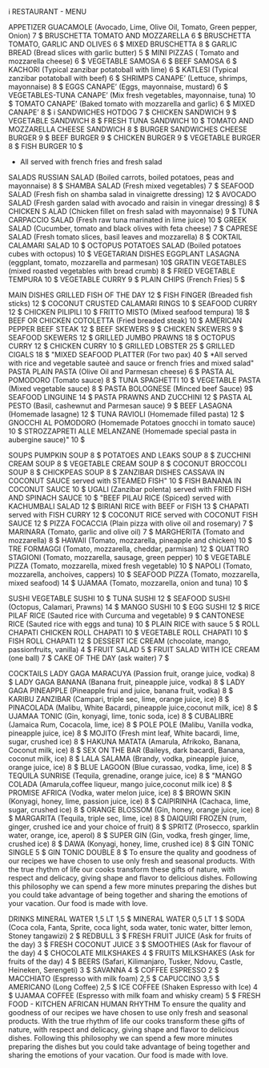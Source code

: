 i
RESTAURANT - MENU


APPETIZER
GUACAMOLE (Avocado, Lime, Olive Oil, Tomato, Green pepper, Onion) 7 $
BRUSCHETTA TOMATO AND MOZZARELLA 6 $
BRUSCHETTA TOMATO, GARLIC AND OLIVES 6 $
MIXED BRUSCHETTA 8 $
GARLIC BREAD (Bread slices with garlic butter) 5 $
MINI PIZZAS ( Tomato and mozzarella cheese) 6 $
VEGETABLE SAMOSA 6 $
BEEF SAMOSA 6 $
KACHORI (Typical zanzibar potatoball with lime) 6 $
KATLESI (Typical zanzibar potatoball with beef) 6 $
SHRIMPS CANAPE’ (Lettuce, shrimps, mayonnaise) 8 $
EGGS CANAPE’ (Eggs, mayonnaise, mustard) 6 $
VEGETABLES-TUNA CANAPE’ (Mix fresh vegetables, mayonnaise, tuna) 10 $
TOMATO CANAPE’ (Baked tomato with mozzarella and garlic) 6 $
MIXED CANAPE’ 8 $
i
SANDWICHES
HOTDOG 7 $
CHICKEN SANDWICH 9 $
VEGETABLE SANDWICH 8 $
FRESH TUNA SANDWICH 10 $
TOMATO AND MOZZARELLA CHEESE SANDWICH 8 $
BURGER SANDWICHES
CHEESE BURGER 9 $
BEEF BURGER 9 $
CHICKEN BURGER 9 $
VEGETABLE BURGER 8 $
FISH BURGER 10 $
* All served with french fries and fresh salad


SALADS
RUSSIAN SALAD (Boiled carrots, boiled potatoes, peas and mayonnaise) 8 $
SHAMBA SALAD (Fresh mixed vegetables) 7 $
SEAFOOD SALAD (Fresh fish on shamba salad in vinaigrette dressing) 12 $
AVOCADO SALAD (Fresh garden salad with avocado and raisin in vinegar dressing) 8 $
CHICKEN S ALAD (Chicken fillet on fresh salad with mayonnaise) 9 $
TUNA CARPACCIO SALAD (Fresh raw tuna marinated in lime juice) 10 $
GREEK SALAD (Cucumber, tomato and black olives with feta cheese) 7 $
CAPRESE SALAD (Fresh tomato slices, basil leaves and mozzarella) 8 $
COKTAIL CALAMARI SALAD 10 $
OCTOPUS POTATOES SALAD (Boiled potatoes cubes with octopus) 10 $
VEGETARIAN DISHES
EGGPLANT LASAGNA (eggplant, tomato, mozzarella and parmesan) 10$
GRATIN VEGETABLES (mixed roasted vegetables with bread crumb) 8 $
FRIED VEGETABLE TEMPURA 10 $
VEGETABLE CURRY 9 $
PLAIN CHIPS (French Fries) 5 $


MAIN DISHES
GRILLED FISH OF THE DAY 12 $
FISH FINGER (Breaded fish sticks) 12 $
COCONUT CRUSTED CALAMARI RINGS 10 $
SEAFOOD CURRY 12 $
CHICKEN PILIPILI 10 $
FRITTO MISTO (Mixed seafood tempura) 18 $
BEEF OR CHICKEN COTOLETTA (Fried breaded steak) 10 $
AMERICAN PEPPER BEEF STEAK 12 $
BEEF SKEWERS 9 $
CHICKEN SKEWERS 9 $
SEAFOOD SKEWERS 12 $
GRILLED JUMBO PRAWNS 18 $
OCTOPUS CURRY 12 $
CHICKEN CURRY 10 $
GRILLED LOBSTER 25 $
GRILLED CIGALS 18 $
"MIXED SEAFOOD PLATTER (For two pax) 40 $
*All served with rice and vegetable sauteè and sauce or french fries and mixed salad"
PASTA
PLAIN PASTA (Olive Oil and Parmesan cheese) 6 $
PASTA AL POMODORO (Tomato sauce) 8 $
TUNA SPAGHETTI 10 $
VEGETABLE PASTA (Mixed vegetable sauce) 8 $
PASTA BOLOGNESE (Minced beef Sauce) 9$
SEAFOOD LINGUINE 14 $
PASTA PRAWNS AND ZUCCHINI 12 $
PASTA AL PESTO (Basil, cashewnut and Parmesan sauce) 9 $
BEEF LASAGNA (Homemade lasagne) 12 $
TUNA RAVIOLI (Homemade filled pasta) 12 $
GNOCCHI AL POMODORO (Homemade Potatoes gnocchi in tomato sauce) 10 $
STROZZAPRETI ALLE MELANZANE (Homemade special pasta in aubergine sauce)" 10 $


SOUPS
PUMPKIN SOUP 8 $
POTATOES AND LEAKS SOUP 8 $
ZUCCHINI CREAM SOUP 8 $
VEGETABLE CREAM SOUP 8 $
COCONUT BROCCOLI SOUP 8 $
CHICKPEAS SOUP 8 $
ZANZIBAR DISHES
CASSAVA IN COCONUT SAUCE served with STEAMED FISH" 10 $
FISH BANANA IN COCONUT SAUCE 10 $
UGALI (Zanzibar polenta) served with FRIED FISH AND SPINACH SAUCE 10 $
"BEEF PILAU RICE (Spiced) served with KACHUMBALI SALAD 12 $
BIRIANI RICE with BEEF or FISH 13 $
CHAPATI served with FISH CURRY 12 $
COCONUT RICE served with COCONUT FISH SAUCE 12 $
PIZZA
FOCACCIA (Plain pizza with olive oil and rosemary) 7 $
MARINARA (Tomato, garlic and olive oil) 7 $
MARGHERITA (Tomato and mozzarella) 8 $
HAWAII (Tomato, mozzarella, pineapple and chicken) 10 $
TRE FORMAGGI (Tomato, mozzarella, cheddar, parmisan) 12 $
QUATTRO STAGIONI (Tomato, mozzarella, sausage, green pepper) 10 $
VEGETABLE PIZZA (Tomato, mozzarella, mixed fresh vegetable) 10 $
NAPOLI (Tomato, mozzarella, anchoives, cappers) 10 $
SEAFOOD PIZZA (Tomato, mozzarella, mixed seafood) 14 $
UJAMAA (Tomato, mozzarella, onion and tuna) 10 $


SUSHI
VEGETABLE SUSHI 10 $
TUNA SUSHI 12 $
SEAFOOD SUSHI (Octopus, Calamari, Prawns) 14 $
MANGO SUSHI 10 $
EGG SUSHI 12 $
RICE
PILAF RICE (Sauted rice with Curcuma and vegetable) 9 $
CANTONESE RICE (Sauted rice with eggs and tuna) 10 $
PLAIN RICE with sauce 5 $
ROLL CHAPATI
CHICKEN ROLL CHAPATI 10 $
VEGETABLE ROLL CHAPATI 10 $
FISH ROLL CHAPATI 12 $
DESSERT
ICE CREAM (chocolate, mango, passionfruits, vanilla) 4 $
FRUIT SALAD 5 $
FRUIT SALAD WITH ICE CREAM (one ball) 7 $
CAKE OF THE DAY (ask waiter) 7 $


COCKTAILS
LADY GAGA MARACUYA (Passion fruit, orange juice, vodka) 8 $
LADY GAGA BANANA (Banana fruit, pineapple juice, vodka) 8 $
LADY GAGA PINEAPPLE (Pineapple frui and juice, banana fruit, vodka) 8 $
KARIBU ZANZIBAR (Campari, triple sec, lime, orange juice, ice) 8 $
PINACOLADA (Malibu, White Bacardi, pineapple juice,coconut milk, ice) 8 $
UJAMAA TONIC (Gin, konyagi, lime, tonic soda, ice) 8 $
CUBALIBRE (Jamaica Rum, Cocacola, lime, ice) 8 $
POLE POLE (Malibu, Vanilla vodka, pineapple juice, ice) 8 $
MOJITO (Fresh mint leaf, White bacardi, lime, sugar, crushed ice) 8 $
HAKUNA MATATA (Amarula, Afrikoko, Banana, Coconut milk, ice) 8 $
SEX ON THE BAR (Baileys, dark bacardi, Banana, coconut milk, ice) 8 $
LALA SALAMA (Brandy, vodka, pineapple juice, orange juice, ice) 8 $
BLUE LAGOON (Blue curassao, vodka, lime, ice) 8 $
TEQUILA SUNRISE (Tequila, grenadine, orange juice, ice) 8 $
"MANGO COLADA (Amarula,coffee liqueur, mango juice,coconut milk ice) 8 $
PROMISE AFRICA (Vodka, water melon juice, ice) 8 $
BROWN SKIN (Konyagi, honey, lime, passion juice, ice) 8 $
CAIPIRINHA (Cachaca, lime, sugar, crushed ice) 8 $
ORANGE BLOSSOM (Gin, honey, orange juice, ice) 8 $
MARGARITA (Tequila, triple sec, lime, ice) 8 $
DAIQUIRI FROZEN (rum, ginger, crushed ice and your choice of fruit) 8 $
SPRITZ (Prosecco, sparklin water, orange, ice, aperol) 8 $
SUPER GIN (Gin, vodka, fresh ginger, lime, crushed ice) 8 $
DAWA (Konyagi, honey, lime, crushed ice) 8 $
GIN TONIC SINGLE 5 $
GIN TONIC DOUBLE 8 $
To ensure the quality and goodness of our recipes we have chosen to use
only fresh and seasonal products.
With the true rhythm of life our cooks transform these gifts of nature, with respect and delicacy,
giving shape and flavor to delicious dishes.
Following this philosophy we can spend a few more minutes preparing the dishes but
you could take advantage of being together and sharing the emotions of your vacation.
Our food is made with love.


DRINKS
MINERAL WATER 1,5 LT 1,5 $
MINERAL WATER 0,5 LT 1 $
SODA (Coca cola, Fanta, Sprite, coca light, soda water, tonic water, bitter lemon, Stoney tangawizi) 2 $
REDBULL 3 $
FRESH FRUIT JUICE (Ask for fruits of the day) 3 $
FRESH COCONUT JUICE 3 $
SMOOTHIES (Ask for flavour of the day) 4 $
CHOCOLATE MILKSHAKES 4 $
FRUITS MILKSHAKES (Ask for fruits of the day) 4 $
BEERS (Safari, Kilimanjaro, Tusker, Ndovu, Castle, Heineken, Serengeti) 3 $
SAVANNA 4 $
COFFEE
ESPRESSO 2 $
MACCHIATO (Espresso with milk foam) 2,5 $
CAPUCCINO 3,5 $
AMERICANO (Long Coffee) 2,5 $
ICE COFFEE (Shaken Espresso with Ice) 4 $
UJAMAA COFFEE (Espresso with milk foam and whisky cream) 5 $
FRESH FOOD - KITCHEN
AFRICAN HUMAN RHYTHM
To ensure the quality and goodness of our recipes we have chosen to use
only fresh and seasonal products.
With the true rhythm of life our cooks transform these gifts of nature, with respect and delicacy,
giving shape and flavor to delicious dishes.
Following this philosophy we can spend a few more minutes preparing the dishes but
you could take advantage of being together and sharing the emotions of your vacation.
Our food is made with love.


